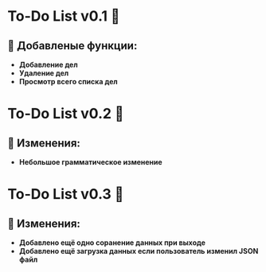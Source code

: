 # To-Do List v0.1 🚀

## 📝 Добавленые функции:

- **Добавление дел**
- **Удаление дел**
- **Просмотр всего списка дел**

# To-Do List v0.2 🚀

## 📝 Изменения:

- **Небольшое грамматическое изменение**

# To-Do List v0.3 🚀

## 📝 Изменения:

- **Добавлено ещё одно соранение данных при выходе**
- **Добавлено ещё загрузка данных если пользователь изменил JSON файл**